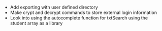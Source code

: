 * Add exporting with user defined directory
* Make crypt and decrypt commands to store external login information
* Look into using the autocomplete function for txtSearch using the student array as a library
